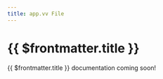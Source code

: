 ```yaml
---
title: app.vv File
---
```


<script setup>
    import DocsPackageVersion from '../../../src/views/compos/DocsPackageVersion.vue'
</script>






# {{ $frontmatter.title }}

{{ $frontmatter.title }} documentation coming soon!

<!--- #TODO this needs to be changed into an app.vv.ts page and navigation etc. --->
<!--- #TODO write docs --->






<DocsPackageVersion/>
